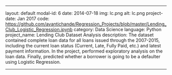 
---
layout: default
modal-id: 6
date: 2014-07-18
img: lc.png
alt: lc.png
project-date: Jan 2017
code: https://github.com/avantichande/Regression_Projects/blob/master/Lending_Club_Logistic_Regression.ipynb
category: Data Science
language: Python
project_name: Lending Club Dataset Analysis
description: The dataset contained complete loan data for all loans issued through the 2007-2015, including the current loan status (Current, Late, Fully Paid, etc.) and latest payment information. In the project, performed exploratory analysis on the loan data. Finally, predicted whether a borrower is going to be a defaulter using Logistic Regression.

---

